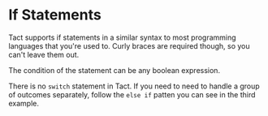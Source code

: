 # If Statements

Tact supports if statements in a similar syntax to most programming languages that you're used to. Curly braces are required though, so you can't leave them out.

The condition of the statement can be any boolean expression.

There is no `switch` statement in Tact. If you need to need to handle a group of outcomes separately, follow the `else if` patten you can see in the third example.